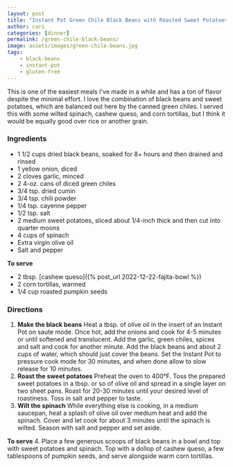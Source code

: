 ```yaml
---
layout: post
title: "Instant Pot Green Chile Black Beans with Roasted Sweet Potatoes"
author: cari
categories: [dinner]
permalink: /green-chile-black-beans/
image: assets/images/green-chile-beans.jpg
tags:
    - black-beans
    - instant-pot
    - gluten-free
---
```


This is one of the easiest meals I've made in a while and has a ton of flavor despite the minimal effort. I love the combination of black beans and sweet potatoes, which are balanced out here by the canned green chiles. I served this with some wilted spinach, cashew queso, and corn tortillas, but I think it would be equally good over rice or another grain.

<h3> Ingredients </h3>

- 1 1/2 cups dried black beans, soaked for 8+ hours and then drained and rinsed
- 1 yellow onion, diced
- 2 cloves garlic, minced
- 2 4-oz. cans of diced green chiles
- 3/4 tsp. dried cumin
- 3/4 tsp. chili powder
- 1/4 tsp. cayenne pepper
- 1/2 tsp. salt
- 2 medium sweet potatoes, sliced about 1/4-inch thick and then cut into quarter moons
- 4 cups of spinach
- Extra virgin olive oil
- Salt and pepper

**To serve**
- 2 tbsp. [cashew queso]({% post_url 2022-12-22-fajita-bowl %})
- 2 corn tortillas, warmed
- 1/4 cup roasted pumpkin seeds

<h3> Directions </h3>

1. **Make the black beans** Heat a tbsp. of olive oil in the insert of an Instant Pot on saute mode. Once hot, add the onions and cook for 4-5 minutes or until softened and translucent. Add the garlic, green chiles, spices and salt and cook for another minute. Add the black beans and about 2 cups of water, which should just cover the beans. Set the Instant Pot to pressure cook mode for 30 minutes, and when done allow to slow release for 10 minutes.
2. **Roast the sweet potatoes** Preheat the oven to 400&deg;F. Toss the prepared sweet potatoes in a tbsp. or so of olive oil and spread in a single layer on two sheet pans. Roast for 20-30 minutes until your desired level of roastiness. Toss in salt and pepper to taste.
2. **Wilt the spinach** While everything else is cooking, in a medium saucepan, heat a splash of olive oil over medium heat and add the spinach. Cover and let cook for about 3 minutes until the spinach is wilted. Season with salt and pepper and set aside.

**To serve**
4. Place a few generous scoops of black beans in a bowl and top with sweet potatoes and spinach. Top with a dollop of cashew queso, a few tablespoons of pumpkin seeds, and serve alongside warm corn tortillas.
